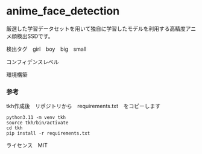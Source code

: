 # anime_face_detection

厳選した学習データセットを用いて独自に学習したモデルを利用する高精度アニメ顔検出SSDです。

検出タグ　girl　boy　big　small　

コンフィデンスレベル

環境構築

### 参考

tkh作成後　リポジトリから　requirements.txt　をコピーします
```
python3.11 -m venv tkh
source tkh/bin/activate
cd tkh
pip install -r requirements.txt
```

ライセンス　MIT
